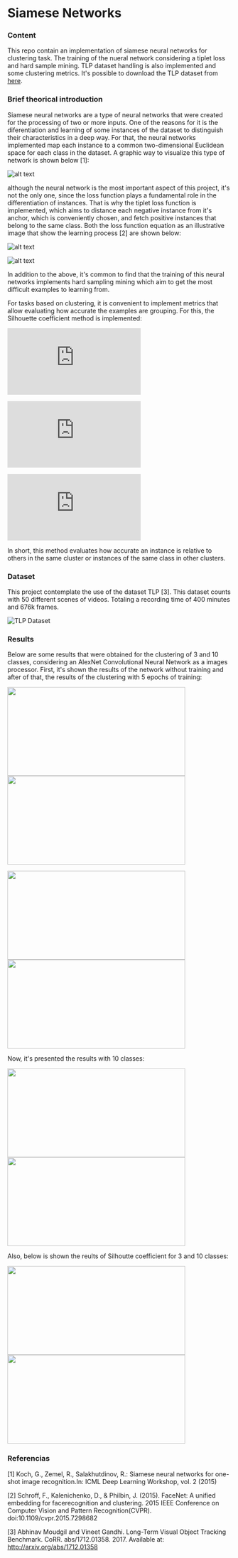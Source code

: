 # Siamese Networks

### Content

This repo contain an implementation of siamese neural networks for clustering task. The training of the nueral network considering a tiplet loss and hard sample mining. TLP dataset handling is also implemented and some clustering metrics. It's possible to download the TLP dataset from [here](https://amoudgl.github.io/tlp/).

### Brief theorical introduction

Siamese neural networks are a type of neural networks that were created for the processing of two or more inputs. One of the reasons for it is the diferentiation and learning of some instances of the dataset to distinguish their characteristics in a deep way. For that, the neural networks implemented map each instance to a common two-dimensional Euclidean space for each class in the dataset. A graphic way to visualize this type of network is shown below [1]: 

![alt text](https://github.com/JoseVillagranE/SiameseNetworks/blob/master/Images/SiameseNeural.png)

although the neural network is the most important aspect of this project, it's not the only one, since the loss function plays a fundamental role in the differentiation of instances. That is why the tiplet loss function is implemented, which aims to distance each negative instance from it's anchor, which is conveniently chosen, and fetch positive instances that belong to the same class. Both the loss function equation as an illustrative image that show the learning process [2] are shown below:

![alt text](https://github.com/JoseVillagranE/SiameseNetworks/blob/master/Images/TripletLoss.png)

![alt text](https://github.com/JoseVillagranE/SiameseNetworks/blob/master/Images/TripletLearning.png)

In addition to the above, it's common to find that the training of this neural networks implements hard sampling mining which aim to get the most difficult examples to learning from.

For tasks based on clustering, it is convenient to implement metrics that allow evaluating how accurate the examples are grouping. 
For this, the Silhouette coefficient method is implemented:

![a_i](https://latex.codecogs.com/gif.latex?a%28i%29%20%3D%20%5Cfrac%7B1%7D%7B%7CC_i%7C%20-%201%7D%20%5Csum_%7Bj%20%5Cin%20C_i%2C%20i%20%5Cneq%20j%7D%20d%28i%2C%20j%29)

![b_i](https://latex.codecogs.com/gif.latex?b%28i%29%20%3D%20%5Cmin_%7Bk%20%5Cneq%20i%7D%5Cfrac%7B1%7D%7B%7CC_k%7C%7D%20%5Csum_%7Bj%20%5Cin%20C_k%7D%20d%28i%2C%20j%29)

![s_i](https://latex.codecogs.com/gif.latex?S%28i%29%20%3D%20%5Cfrac%7Bb%28i%29%20-%20a%28i%29%7D%7B%5Cmax%28a%28i%29%2C%20b%28i%29%29%7D)

In short, this method evaluates how accurate an instance is relative to others in the same cluster or instances of the same class in other clusters.

### Dataset

This project contemplate the use of the dataset TLP [3]. This dataset counts with 50 different scenes of videos. Totaling a recording time of 400 minutes and 676k frames.

![TLP Dataset](https://github.com/JoseVillagranE/SiameseNetworks/blob/master/Images/TLP.png)

### Results

Below are some results that were obtained for the clustering of 3 and 10 classes, considering an AlexNet Convolutional Neural Network as a images processor. First, it's shown the results of the network without training and after of that, the results of the clustering with 5 epochs of training:

<img src = "https://github.com/JoseVillagranE/SiameseNetworks/blob/master/Images/AlexnetWoutTraining_3_traindata.png" height="200" width ="400" /> <img src = "https://github.com/JoseVillagranE/SiameseNetworks/blob/master/Images/AlexnetWoutTraining_3_valdata.png" height="200" width ="400" />

<img src = "https://github.com/JoseVillagranE/SiameseNetworks/blob/master/Images/AlexnetWTraining_3_traindata.png" height="200" width ="400" /> <img src = "https://github.com/JoseVillagranE/SiameseNetworks/blob/master/Images/AlexnetWTraining_3_valdata.png" height="200" width ="400" />

Now, it's presented the results with 10 classes:

<img src = "https://github.com/JoseVillagranE/SiameseNetworks/blob/master/Images/AlexnetWTraining_10_traindata.png" height="200" width ="400" /> <img src = "https://github.com/JoseVillagranE/SiameseNetworks/blob/master/Images/AlexnetWTraining_10_valdata.png" height="200" width ="400" />

Also, below is shown the reults of Silhoutte coefficient for 3 and 10 classes:

<img src = "https://github.com/JoseVillagranE/SiameseNetworks/blob/master/Images/sil3.png" height="200" width ="400" /> <img src = "https://github.com/JoseVillagranE/SiameseNetworks/blob/master/Images/sil10.png" height="200" width ="400" />

### Referencias

[1] Koch, G., Zemel, R., Salakhutdinov, R.: Siamese neural networks for one-shot image recognition.In: ICML Deep Learning Workshop, vol. 2 (2015)

[2] Schroff, F., Kalenichenko, D., & Philbin, J. (2015). FaceNet: A unified embedding for facerecognition and clustering. 2015 IEEE Conference on Computer Vision and Pattern Recognition(CVPR). doi:10.1109/cvpr.2015.7298682

[3] Abhinav Moudgil and Vineet Gandhi. Long-Term Visual Object Tracking Benchmark. CoRR. abs/1712.01358. 2017. Available at: http://arxiv.org/abs/1712.01358





